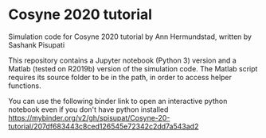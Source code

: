 # Cosyne 2020 tutorial
Simulation code for Cosyne 2020 tutorial by Ann Hermundstad, written by Sashank Pisupati

This repository contains a Jupyter notebook (Python 3) version and a Matlab (tested on R2019b) version of the simulation code. The Matlab script requires its source folder to be in the path, in order to access helper functions.

You can use the following binder link to open an interactive python notebook even if you don't have python installed
https://mybinder.org/v2/gh/spisupat/Cosyne-20-tutorial/207df683443c8ced126545e72342c2dd7a543ad2
